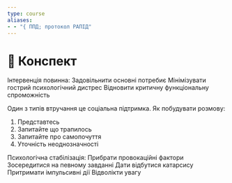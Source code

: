 ```yaml
---
type: course
aliases:
- - "{ ППД; протокол РАПІД"
---
```


# 📗 Конспект

Інтервенція повинна:
	Задовільнити основні потребиє
	Мінімізувати гострий психологічний дистрес
	Відновити критичну функціональну спроможність
	
Один з типів втручання це соціальна підтримка. Як побудувати розмову:
1. Представтесь
2. Запитайте що трапилось
3. Запитайте про самопочуття
4. Уточність неоднозначності

Психологічна стабілізація:
	Прибрати провокаційні фактори
	Зосередитися на певному завданні
	Дати відбутися катарсису
	Притримати імпульсивні дії
	Відволікти увагу